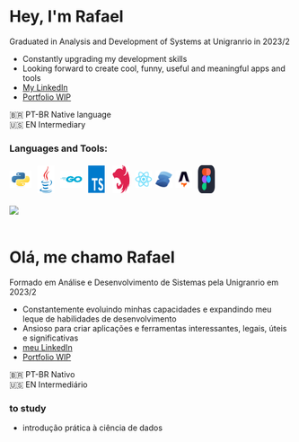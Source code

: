 # Hey, I'm Rafael
Graduated in Analysis and Development of Systems at Unigranrio in 2023/2

+ Constantly upgrading my development skills  
+ Looking forward to create cool, funny, useful and meaningful apps and tools  
+ [My LinkedIn](https://www.linkedin.com/in/rafael-vasconcelos-1b4298311/)  
+ [Portfolio WIP](https://rafael-vasconcellos.github.io/)  

🇧🇷 PT-BR Native language  
🇺🇸 EN Intermediary

### Languages and Tools:
<div style="display: flex; gap: 6px; align-items: center; padding: 4px 0px">
  <img align="center" alt="Python" title="Python" height="30" width="40" src="https://raw.githubusercontent.com/devicons/devicon/master/icons/python/python-original.svg" />
  <img align="center" alt="Java" title="Java" height="50" width="30" style="padding: 0 4px" src="https://raw.githubusercontent.com/devicons/devicon/6910f0503efdd315c8f9b858234310c06e04d9c0/icons/java/java-original.svg" />
  <img align="center" alt="Go" title="Go" height="30" width="40" src="https://raw.githubusercontent.com/devicons/devicon/6910f0503efdd315c8f9b858234310c06e04d9c0/icons/go/go-original-wordmark.svg" />
  <img align="center" alt="Typescript" title="Typescript" height="50" width="30" style="padding: 0 4px" src="https://raw.githubusercontent.com/devicons/devicon/1119b9f84c0290e0f0b38982099a2bd027a48bf1/icons/typescript/typescript-original.svg" />
  <img align="center" alt="NestJS" title="NestJS" height="50" width="30" style="padding: 0 4px" src="https://raw.githubusercontent.com/devicons/devicon/6910f0503efdd315c8f9b858234310c06e04d9c0/icons/nestjs/nestjs-original.svg" />
  <img align="center" alt="React" title="React" height="30" width="30" src="https://raw.githubusercontent.com/devicons/devicon/1119b9f84c0290e0f0b38982099a2bd027a48bf1/icons/react/react-original.svg" />
  <img align="center" alt="SolidJS" title="SolidJS" height="30" width="30" src="https://raw.githubusercontent.com/devicons/devicon/6910f0503efdd315c8f9b858234310c06e04d9c0/icons/solidjs/solidjs-original.svg" />
  <img align="center" alt="Astro" title="Astro" height="30" width="30" src="https://raw.githubusercontent.com/devicons/devicon/6910f0503efdd315c8f9b858234310c06e04d9c0/icons/astro/astro-original.svg" />
  <img align="center" alt="Figma" title="Figma" height="50" width="30" style="padding: 0 4px" src="icons/figma.svg" />
</div>

<div style="padding-top: 18px">
  <img width="300" src="https://github-readme-stats.vercel.app/api/top-langs/?username=rafael-vasconcellos&layout=compact&langs_count=16&theme=dark" />
</div>
<br>


# Olá, me chamo Rafael

Formado em Análise e Desenvolvimento de Sistemas pela Unigranrio em 2023/2

+ Constantemente evoluindo minhas capacidades e expandindo meu leque de habilidades de desenvolvimento  
+ Ansioso para criar aplicações e ferramentas interessantes, legais, úteis e significativas  
+ [meu LinkedIn](https://www.linkedin.com/in/rafael-vasconcelos-1b4298311/)
+ [Portfolio WIP](https://rafael-vasconcellos.github.io/)  

🇧🇷 PT-BR Nativo  
🇺🇸 EN Intermediário

### to study
- introdução prática à ciência de dados